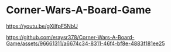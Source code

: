 # Corner-Wars-A-Board-Game
https://youtu.be/gXiIfpF5NbU



https://github.com/eraysr378/Corner-Wars-A-Board-Game/assets/96661311/a6674c34-8311-46f4-bf8e-4883f181ee25

